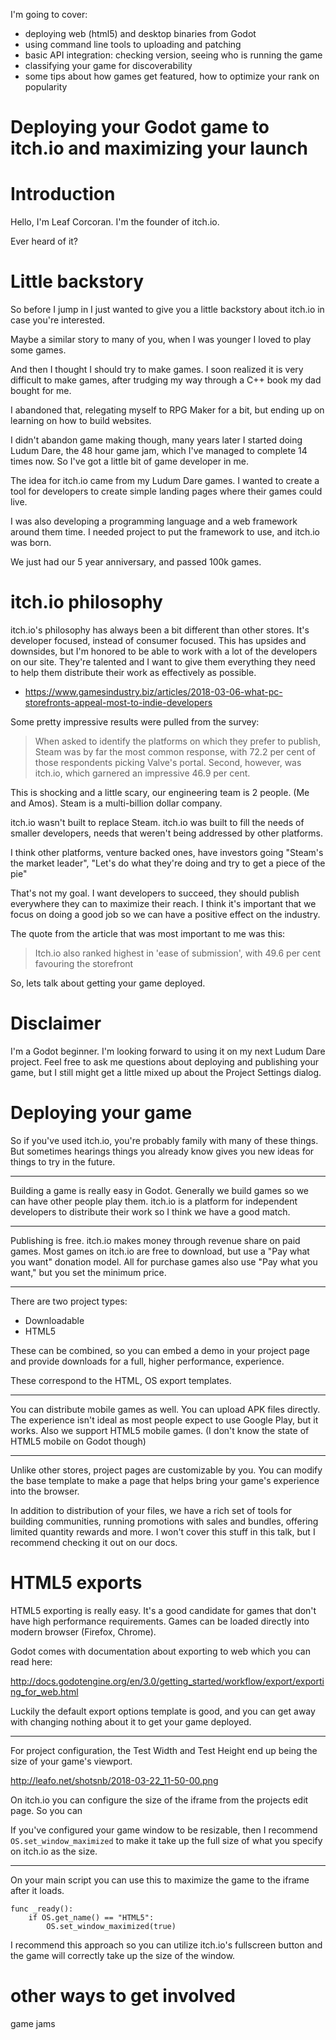
I'm going to cover:

* deploying web (html5) and desktop binaries from Godot
* using command line tools to uploading and patching
* basic API integration: checking version, seeing who is running the game
* classifying your game for discoverability 
* some tips about how games get featured, how to optimize your rank on popularity


# Deploying your Godot game to itch.io and maximizing your launch

# Introduction

Hello, I'm Leaf Corcoran. I'm the founder of itch.io. 

Ever heard of it?

# Little backstory

So before I jump in I just wanted to give you a little backstory about itch.io
in case you're interested. 

Maybe a similar story to many of you, when I was younger I loved to play some games.

And then I thought I should try to make games. I soon realized it is very
difficult to make games, after trudging my way through a C++ book my dad bought
for me.

I abandoned that, relegating myself to RPG Maker for a bit, but ending up on
learning on how to build websites.

I didn't abandon game making though, many years later I started doing Ludum
Dare, the 48 hour game jam, which I've managed to complete 14 times now. So
I've got a little bit of game developer in me.

The idea for itch.io came from my Ludum Dare games. I wanted to create a tool
for developers to create simple landing pages where their games could live. 

I was also developing a programming language and a web framework around them
time. I needed project to put the framework to use, and itch.io was born.

We just had our 5 year anniversary, and passed 100k games.

# itch.io philosophy

itch.io's philosophy has always been a bit different than other stores. It's
developer focused, instead of consumer focused. This has upsides and downsides,
but I'm honored to be able to work with a lot of the developers on our site.
They're talented and I want to give them everything they need to help them
distribute their work as effectively as possible.

* https://www.gamesindustry.biz/articles/2018-03-06-what-pc-storefronts-appeal-most-to-indie-developers

Some pretty impressive results were pulled from the survey:

> When asked to identify the platforms on which they prefer to publish, Steam
> was by far the most common response, with 72.2 per cent of those respondents
> picking Valve's portal. Second, however, was itch.io, which garnered an
> impressive 46.9 per cent.

This is shocking and a little scary, our engineering team is 2 people. (Me and
Amos). Steam is a multi-billion dollar company.

itch.io wasn't built to replace Steam. itch.io was built to fill the needs of
smaller developers, needs that weren't being addressed by other platforms.

I think other platforms, venture backed ones, have investors going "Steam's the
market leader", "Let's do what they're doing and try to get a piece of the pie"

That's not my goal. I want developers to succeed, they should publish
everywhere they can to maximize their reach. I think it's important that we
focus on doing a good job so we can have a positive effect on the industry.

The quote from the article that was most important to me was this:

> Itch.io also ranked highest in 'ease of submission', with 49.6 per cent
> favouring the storefront

So, lets talk about getting your game deployed.
 
# Disclaimer

I'm a Godot beginner. I'm looking forward to using it on my next Ludum Dare
project. Feel free to ask me questions about deploying and publishing your
game, but I still might get a little mixed up about the Project Settings dialog.

# Deploying your game

So if you've used itch.io, you're probably family with many of these things.
But sometimes hearings things you already know gives you new ideas for things
to try in the future.

---

Building a game is really easy in Godot. Generally we build games so we can
have other people play them. itch.io is a platform for independent developers
to distribute their work so I think we have a good match.

----

Publishing is free. itch.io makes money through revenue share on paid games.
Most games on itch.io are free to download, but use a "Pay what you want"
donation model. All for purchase games also use "Pay what you want," but you
set the minimum price.

---

There are two project types:

* Downloadable
* HTML5

These can be combined, so you can embed a demo in your project page and provide
downloads for a full, higher performance, experience.

These correspond to the HTML, OS export templates.

---

You can distribute mobile games as well. You can upload APK files directly. The
experience isn't ideal as most people expect to use Google Play, but it works.
Also we support HTML5 mobile games. (I don't know the state of HTML5 mobile on
Godot though)

---

Unlike other stores, project pages are customizable by you. You can modify the
base template to make a page that helps bring your game's experience into the
browser.

In addition to distribution of your files, we have a rich set of tools for
building communities, running promotions with sales and bundles, offering
limited quantity rewards and more. I won't cover this stuff in this talk, but I
recommend checking it out on our docs.

# HTML5 exports

HTML5 exporting is really easy. It's a good candidate for games that don't have
high performance requirements. Games can be loaded directly into modern browser
(Firefox, Chrome).

Godot comes with documentation about exporting to web which you can read here: 

<http://docs.godotengine.org/en/3.0/getting_started/workflow/export/exporting_for_web.html>

Luckily the default export options template is good, and you can get away with
changing nothing about it to get your game deployed.

----

For project configuration, the Test Width and Test Height end up being the size of your game's viewport.

<http://leafo.net/shotsnb/2018-03-22_11-50-00.png>

On itch.io you can configure the size of the iframe from the projects edit page. So you can 

If you've configured your game window to be resizable, then I recommend
`OS.set_window_maximized` to make it take up the full size of what you specify
on itch.io as the size.

---

On your main script you can use this to maximize the game to the iframe after
it loads.


```
func _ready():
	if OS.get_name() == "HTML5":
		OS.set_window_maximized(true)

```

I recommend this approach so you can utilize itch.io's fullscreen button and
the game will correctly take up the size of the window. 


# other ways to get involved

game jams
